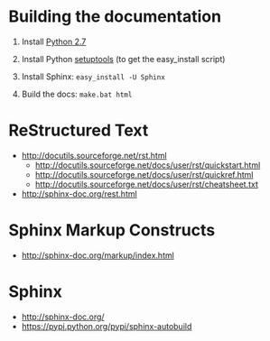 # Building the documentation

1. Install [Python 2.7](https://www.python.org/download/)

2. Install Python [setuptools](https://pypi.python.org/pypi/setuptools) (to get the easy_install script)

3. Install Sphinx: `easy_install -U Sphinx`

4. Build the docs: `make.bat html`

# ReStructured Text

* http://docutils.sourceforge.net/rst.html
  - http://docutils.sourceforge.net/docs/user/rst/quickstart.html
  - http://docutils.sourceforge.net/docs/user/rst/quickref.html
  - http://docutils.sourceforge.net/docs/user/rst/cheatsheet.txt
* http://sphinx-doc.org/rest.html

# Sphinx Markup Constructs

* http://sphinx-doc.org/markup/index.html

# Sphinx

* http://sphinx-doc.org/
* https://pypi.python.org/pypi/sphinx-autobuild
